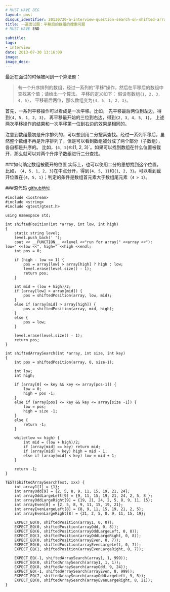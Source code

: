 ```yaml
---
# MUST HAVE BEG
layout: post
disqus_identifier: 20130730-a-interview-question-search-on-shifted-array # DON'T CHANGE THE VALUE ONCE SET
title: 一道面试题：平移后的数组的搜索问题
# MUST HAVE END

subtitle:
tags: 
- interview
date: 2013-07-30 13:16:00
image:
image_desc:
---
```

最近在面试的时候被问到一个算法题：
>有一个升序排列的数组，经过一系列的“平移”操作，然后在平移后的数组中查找某个值；请给出一个算法。
>平移的定义如下：
>假设有数组`{1, 2, 3, 4, 5}`， 平移最后两位，那么数组变为`{4, 5, 1, 2, 3}`。

首先，一系列平移操作可以看成是一次平移。比如，
先平移最后两位到左边，得到`{4, 5, 1, 2, 3}`，
再平移最开始的三位到右边，得到`{2, 3, 4, 5, 1}`。
上述两次平移操作的结果和一次平移第一位到右边的效果是相同的。

注意到数组最初是升序排列的，可以想到用二分搜索查找。经过一系列平移后，虽然整个数组不再是升序排列了，但是可以看到数组被分成了两个部分（子数组），各自都是升序的。
比如，`{4, 5}和`{1, 2, 3}`。如果可以找到数组在什么位置被截开，那么就可以对两个升序子数组进行二分查找。

###如何确定数组被截开的位置
实际上，也可以使用二分的思想找到这个位置。比如，
`{4, 5, 1, 2, 3}`在中点分开，得到`{4, 5, 1}`和`{1, 2, 3}`。可以看到截开位置在`{4, 5, 1}`；判定的条件是数组首元素大于数组尾元素（`4 > 1`）。

###源代码
[github地址](https://github.com/RockHong/sample-code/blob/master/alg/shiftedArraySearch.cpp)

    #include <iostream>
    #include <string>
    #include <gtest/gtest.h>

    using namespace std;

    int shiftedPosition(int *array, int low, int high)
    {
        static string level;
        level.push_back(' ');
        cout << __FUNCTION__ <<level <<"run for array(" <<array <<"): low=" <<low <<", high=" <<high <<endl;
        int pos = 0;

        if (high - low <= 1) {
            pos = array[low] > array[high] ? high : low;
            level.erase(level.size() - 1);
            return pos;
        }

        int mid = (low + high)/2;
        if (array[low] > array[mid]) {
            pos = shiftedPosition(array, low, mid);
        }
        else if (array[mid] > array[high]) {
            pos = shiftedPosition(array, mid, high);
        }
        else {
            pos = low;
        }

        level.erase(level.size() - 1);
        return pos;
    }

    int shiftedArraySearch(int *array, int size, int key)
    {
        int pos = shiftedPosition(array, 0, size-1);

        int low;
        int high;

        if (array[0] <= key && key <= array[pos-1]) {
            low = 0;
            high = pos -1;
        }
        else if (array[pos] <= key && key <= array[size -1]) {
            low = pos;
            high = size -1;
        }
        else {
            return -1;
        }

        while(low <= high) {
            int mid = (low + high)/2;
            if (array[mid] == key) return mid;
            if (array[mid] > key) high = mid - 1;
            else if (array[mid] < key) low = mid + 1;
        }

        return -1;
    }

    TEST(ShiftedArraySearchTest, xxx) {
        int array1[1] = {1};
        int arrayOdd[9] = {2, 5, 8, 9, 11, 15, 19, 21, 24};
        int arrayOddLargeLeft[9] = {9, 11, 15, 19, 21, 24, 2, 5, 8 };
        int arrayOddLargeRight[9] = {19, 21, 24, 2, 5, 8, 9, 11, 15};
        int arrayEven[8] = {2, 5, 8, 9, 11, 15, 19, 21};
        int arrayEvenLargeLeft[8] = {8, 9, 11, 15, 19, 21, 2, 5};
        int arrayEvenLargeRight[8] = {21, 2, 5, 8, 9, 11, 15, 19};

        EXPECT_EQ(0, shiftedPosition(array1, 0, 0));
        EXPECT_EQ(0, shiftedPosition(arrayOdd, 0, 8));
        EXPECT_EQ(6, shiftedPosition(arrayOddLargeLeft, 0, 8));
        EXPECT_EQ(3, shiftedPosition(arrayOddLargeRight, 0, 8));
        EXPECT_EQ(0, shiftedPosition(arrayEven, 0, 7));
        EXPECT_EQ(6, shiftedPosition(arrayEvenLargeLeft, 0, 7));
        EXPECT_EQ(1, shiftedPosition(arrayEvenLargeRight, 0, 7));

        EXPECT_EQ(-1, shiftedArraySearch(array1, 1, 999));
        EXPECT_EQ(0, shiftedArraySearch(array1, 1, 1));
        EXPECT_EQ(8, shiftedArraySearch(arrayOdd, 9, 24));
        EXPECT_EQ(-1, shiftedArraySearch(arrayEven, 8, 999));
        EXPECT_EQ(7, shiftedArraySearch(arrayOddLargeLeft, 9, 5));
        EXPECT_EQ(0, shiftedArraySearch(arrayEvenLargeRight, 8, 21));
    }


